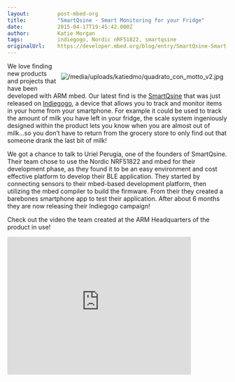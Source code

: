 ```yaml
---
layout:         post-mbed-org
title:          "SmartQsine - Smart Monitoring for your Fridge"
date:           2015-04-17T19:45:42.000Z
author:         Katie Morgan
tags:           indiegogo, Nordic nRF51822, smartqsine
originalUrl:    https://developer.mbed.org/blog/entry/SmartQsine-Smart-Monitoring/
---
```


<div style="padding: 10px; float:right">
  <p>
    <img src=
    "https://developer.mbed.org/media/uploads/katiedmo/quadrato_con_motto_v2.jpg"
    alt="/media/uploads/katiedmo/quadrato_con_motto_v2.jpg" title=
    "/media/uploads/katiedmo/quadrato_con_motto_v2.jpg">
  </p>
</div>
<p>
  We love finding new products and projects that have been
  developed with ARM mbed. Our latest find is the <a href=
  "http://www.smartqsine.com/" rel="nofollow">SmartQsine</a> that
  was just released on <a href=
  "https://www.indiegogo.com/projects/smartqsine-remotely-monitor-your-inventory"
  rel="nofollow">Indiegogo</a>, a device that allows you to track
  and monitor items in your home from your smartphone. For example
  it could be used to track the amount of milk you have left in
  your fridge, the scale system ingeniously designed within the
  product lets you know when you are almost out of milk…so you
  don’t have to return from the grocery store to only find out that
  someone drank the last bit of milk!
</p>
<p>
  We got a chance to talk to Uriel Perugia, one of the founders of
  SmartQsine. Their team chose to use the Nordic NRF51822 and mbed
  for their development phase, as they found it to be an easy
  environment and cost effective platform to develop their BLE
  application. They started by connecting sensors to their
  mbed-based development platform, then utilizing the mbed compiler
  to build the firmware. From their they created a barebones
  smartphone app to test their application. After about 6 months
  they are now releasing their Indiegogo campaign!
</p>
<p>
  Check out the video the team created at the ARM Headquarters of
  the product in use!
</p>
<div class="flex-video">
  <iframe width="420" height="315" src=
  "https://www.youtube.com/embed/nhtHoLO1POA" frameborder="0"
  allowfullscreen="allowfullscreen"></iframe>
</div>

